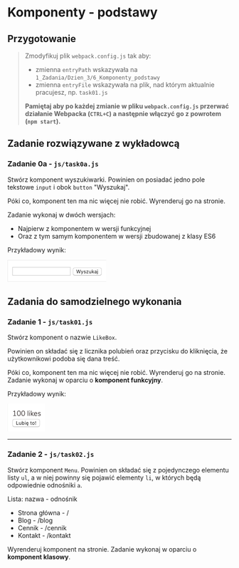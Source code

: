 # Komponenty - podstawy

## Przygotowanie
> Zmodyfikuj plik `webpack.config.js` tak aby:
> - zmienna `entryPath` wskazywała na `1_Zadania/Dzien_3/6_Komponenty_podstawy`
> - zmienna `entryFile` wskazywała na plik, nad którym aktualnie pracujesz, np. `task01.js`
>
> **Pamiętaj aby po każdej zmianie w pliku `webpack.config.js` przerwać działanie Webpacka (`CTRL+C`) a następnie włączyć go z powrotem (`npm start`).**


## Zadanie rozwiązywane z wykładowcą

### Zadanie 0a - `js/task0a.js`

Stwórz komponent wyszukiwarki. Powinien on posiadać jedno pole 
tekstowe `input` i obok `button` "Wyszukaj".

Póki co, komponent ten ma nic więcej nie robić. Wyrenderuj go na 
stronie.

Zadanie wykonaj w dwóch wersjach:

- Najpierw z komponentem w wersji funkcyjnej
- Oraz z tym samym komponentem w wersji zbudowanej z klasy ES6

Przykładowy wynik:

![](img/task0a.png)


## Zadania do samodzielnego wykonania

### Zadanie 1 - `js/task01.js`

Stwórz komponent o nazwie `LikeBox`.

Powinien on składać się z licznika polubień oraz przycisku do kliknięcia, że użytkownikowi podoba się dana treść.

Póki co, komponent ten ma nic więcej nie robić. Wyrenderuj go na stronie. Zadanie wykonaj w oparciu o **komponent funkcyjny**.

Przykładowy wynik:

![](img/task01.png)

---

### Zadanie 2 - `js/task02.js`

Stwórz komponent `Menu`. Powinien on składać się z pojedynczego elementu listy `ul`, a w niej powinny się pojawić elementy `li`, w których będą odpowiednie odnośniki `a`.

Lista: nazwa - odnośnik

- Strona główna - /
- Blog - /blog
- Cennik - /cennik
- Kontakt - /kontakt

Wyrenderuj komponent na stronie. Zadanie wykonaj w oparciu o **komponent klasowy**.
